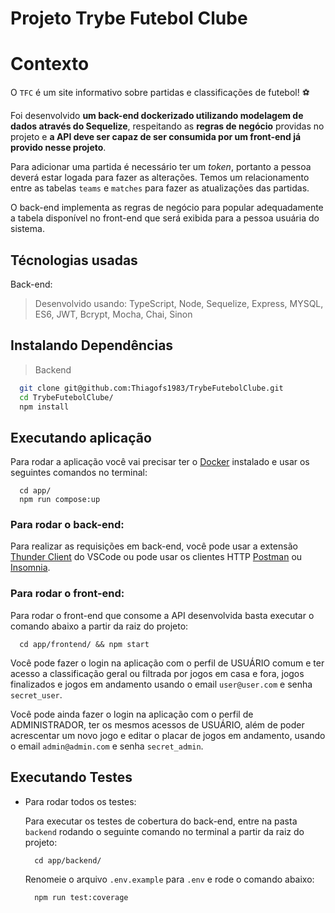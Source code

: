 # Projeto Trybe Futebol Clube

# Contexto
O `TFC` é um site informativo sobre partidas e classificações de futebol! ⚽️

  Foi desenvolvido **um back-end dockerizado utilizando modelagem de dados através do Sequelize**, respeitando as **regras de negócio** providas no projeto e **a API deve ser capaz de ser consumida por um front-end já provido nesse projeto**.

  Para adicionar uma partida é necessário ter um _token_, portanto a pessoa deverá estar logada para fazer as alterações. Temos um relacionamento entre as tabelas `teams` e `matches` para fazer as atualizações das partidas.

  O back-end implementa as regras de negócio para popular adequadamente a tabela disponível no front-end que será exibida para a pessoa usuária do sistema.

## Técnologias usadas

Back-end:
> Desenvolvido usando: TypeScript, Node, Sequelize, Express, MYSQL, ES6, JWT, Bcrypt, Mocha, Chai, Sinon


## Instalando Dependências

> Backend
```bash
  git clone git@github.com:Thiagofs1983/TrybeFutebolClube.git
  cd TrybeFutebolClube/ 
  npm install
``` 

## Executando aplicação

Para rodar a aplicação você vai precisar ter o [Docker](https://docs.docker.com/engine/install/ubuntu/) instalado e usar os seguintes comandos no terminal:

```
  cd app/
  npm run compose:up
```

### Para rodar o back-end:

  Para realizar as requisições em back-end, você pode usar a extensão [Thunder Client](https://www.thunderclient.com/) do VSCode ou pode usar os clientes HTTP [Postman](https://www.postman.com/) ou [Insomnia](https://insomnia.rest/).
  

### Para rodar o front-end:

  Para rodar o front-end que consome a API desenvolvida basta executar o comando abaixo a partir da raiz do projeto:

  ```
    cd app/frontend/ && npm start
  ```
  Você pode fazer o login na aplicação com o perfil de USUÁRIO comum e ter acesso a classificação geral ou filtrada por jogos em casa e fora, jogos finalizados e jogos em andamento usando o email `user@user.com` e senha `secret_user`.
  
  Você pode ainda fazer o login na aplicação com o perfil de ADMINISTRADOR, ter os mesmos acessos de USUÁRIO, além de poder acrescentar um novo jogo e editar o placar de jogos em andamento, usando o email `admin@admin.com` e senha `secret_admin`.

## Executando Testes

* Para rodar todos os testes:

  Para executar os testes de cobertura do back-end, entre na pasta `backend` rodando o seguinte comando no terminal a partir da raiz do projeto:

  ```
    cd app/backend/
  ```
  Renomeie o arquivo `.env.example` para `.env` e rode o comando abaixo:
  
  ```
    npm run test:coverage
  ```
